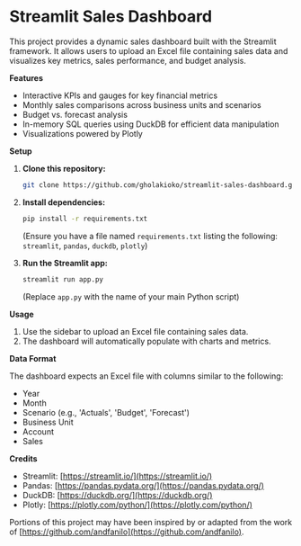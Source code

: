 

# Streamlit Sales Dashboard

This project provides a dynamic sales dashboard built with the Streamlit framework. It allows users to upload an Excel file containing sales data and visualizes key metrics, sales performance, and budget analysis.

**Features**

* Interactive KPIs and gauges for key financial metrics
* Monthly sales comparisons across business units and scenarios
* Budget vs. forecast analysis
* In-memory SQL queries using DuckDB for efficient data manipulation
* Visualizations powered by Plotly

**Setup**

1. **Clone this repository:**
   ```bash
   git clone https://github.com/gholakioko/streamlit-sales-dashboard.git
   ```

2. **Install dependencies:**
   ```bash
   pip install -r requirements.txt
   ```
   (Ensure you have a file named `requirements.txt` listing the following: `streamlit`, `pandas`, `duckdb`, `plotly`)

3. **Run the Streamlit app:**
   ```bash
   streamlit run app.py 
   ```
   (Replace `app.py` with the name of your main Python script)

**Usage**

1. Use the sidebar to upload an Excel file containing sales data.
2. The dashboard will automatically populate with charts and metrics.

**Data Format**

The dashboard expects an Excel file with columns similar to the following:

* Year
* Month
* Scenario (e.g., 'Actuals', 'Budget', 'Forecast')
* Business Unit
* Account
* Sales

**Credits**

* Streamlit: [https://streamlit.io/](https://streamlit.io/)
* Pandas: [https://pandas.pydata.org/](https://pandas.pydata.org/)
* DuckDB: [https://duckdb.org/](https://duckdb.org/)
* Plotly: [https://plotly.com/python/](https://plotly.com/python/)

Portions of this project may have been inspired by or adapted from the work of [https://github.com/andfanilo](https://github.com/andfanilo).


